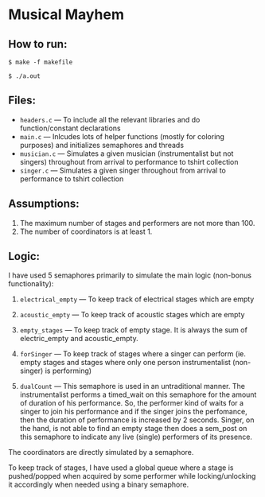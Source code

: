 # Musical Mayhem

## How to run:

`$ make -f makefile`

`$ ./a.out`

## Files:

* `headers.c` — To include all the relevant libraries and do function/constant declarations
* `main.c` — Inlcudes lots of helper functions (mostly for coloring purposes) and initializes semaphores and threads
* `musician.c` — Simulates a given musician (instrumentalist but not singers) throughout from arrival to performance to tshirt collection	
* `singer.c` — Simulates a given singer throughout from arrival to performance to tshirt collection	

## Assumptions:

1. The maximum number of stages and performers are not more than 100.
2. The number of coordinators is at least 1. 

## Logic:

I have used 5 semaphores primarily to simulate the main logic (non-bonus functionality):

1. `electrical_empty` 	— To keep track of electrical stages which are empty
2. `acoustic_empty`  	— To keep track of acoustic stages which are empty
3. `empty_stages` 	— To keep track of empty stage. It is always the sum of electric_empty and acoustic_empty.

4. `forSinger` 		— To keep track of stages where a singer can perform (ie. empty stages and stages where only one person 											instrumentalist (non-singer) is performing)

5. `dualCount` 		— This semaphore is used in an untraditional manner. The instrumentalist performs a timed_wait on this semaphore
					  for the amount of duration of his performance. So, the performer kind of waits for a singer to join his performance
					  and if the singer joins the perfomance, then the duration of performance is increased by 2 seconds. Singer, on the hand,
					  is not able to find an empty stage then does a sem_post on this semaphore to indicate any live (single) performers of its presence. 


The coordinators are directly simulated by a semaphore.

To keep track of stages, I have used a global queue where a stage is pushed/popped when acquired by some performer while locking/unlocking 
it accordingly when needed using a binary semaphore.
